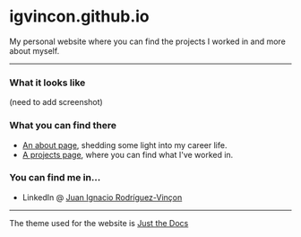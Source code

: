 # igvincon.github.io

My personal website where you can find the projects I worked in and more about myself.

----

### What it looks like

(need to add screenshot)

### What you can find there

* [An about page], shedding some light into my career life.
* [A projects page], where you can find what I've worked in.

### You can find me in...

* LinkedIn @ [Juan Ignacio Rodríguez-Vinçon]

----

The theme used for the website is [Just the Docs]


[An about page]:https://igvincon.github.io/about
[A projects page]: https://igvincon.github.io/projects
[Juan Ignacio Rodríguez-Vinçon]: https://www.linkedin.com/in/jirvincon/?locale=en_US/
[Just the Docs]: https://just-the-docs.github.io/just-the-docs/
